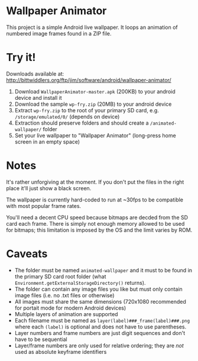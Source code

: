 Wallpaper Animator
==================

This project is a simple Android live wallpaper. It loops an animation of numbered image frames found in a ZIP file.

Try it!
=======
Downloads available at: http://bittwiddlers.org/ftp/jim/software/android/wallpaper-animator/

1. Download `WallpaperAnimator-master.apk` (200KB) to your android device and install it
2. Download the sample `wp-fry.zip` (20MB) to your android device
3. Extract `wp-fry.zip` to the root of your primary SD card, e.g. `/storage/emulated/0/` (depends on device)
4. Extraction should preserve folders and should create a `/animated-wallpaper/` folder
5. Set your live wallpaper to "Wallpaper Animator" (long-press home screen in an empty space)

Notes
=====
It's rather unforgiving at the moment. If you don't put the files in the right place it'll just show a black screen.

The wallpaper is currently hard-coded to run at ~30fps to be compatible with most popular frame rates.

You'll need a decent CPU speed because bitmaps are decded from the SD card each frame. There is simply not enough
memory allowed to be used for bitmaps; this limitation is imposed by the OS and the limit varies by ROM.

Caveats
=======
* The folder must be named `animated-wallpaper` and it must to be found in the primary SD card root folder (what `Environment.getExternalStorageDirectory()` returns).
* The folder can contain any image files you like but must only contain image files (i.e. no .txt files or otherwise)
* All images must share the same dimensions (720x1080 recommended for portait mode for modern Android devices)
* Multiple layers of animation are supported
* Each filename must be named as `layer(label)###_frame(label)###.png` where each `(label)` is optional and does not have to use parentheses.
* Layer numbers and frame numbers are just digit sequences and don't have to be sequential
* Layer/frame numbers are only used for relative ordering; they are *not* used as absolute keyframe identifiers
